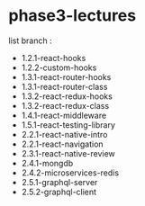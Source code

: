 # phase3-lectures

list branch :

- 1.2.1-react-hooks
- 1.2.2-custom-hooks
- 1.3.1-react-router-hooks
- 1.3.1-react-router-class
- 1.3.2-react-redux-hooks
- 1.3.2-react-redux-class
- 1.4.1-react-middleware
- 1.5.1-react-testing-library
- 2.2.1-react-native-intro
- 2.2.1-react-navigation
- 2.3.1-react-native-review
- 2.4.1-mongdb
- 2.4.2-microservices-redis
- 2.5.1-graphql-server
- 2.5.2-graphql-client